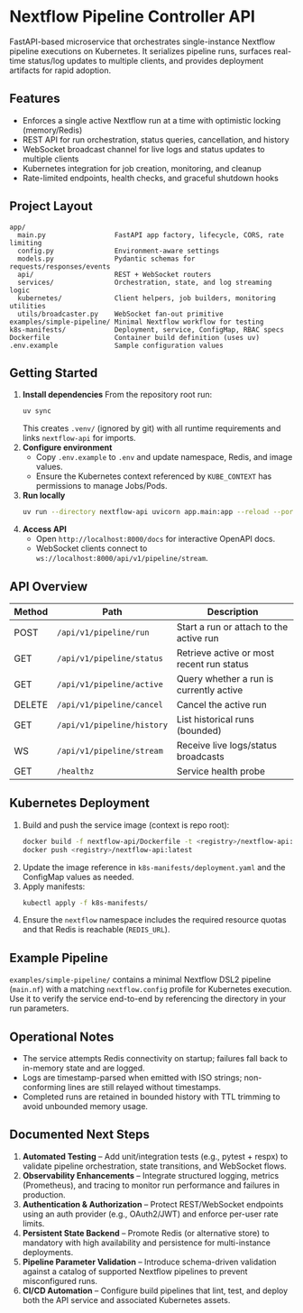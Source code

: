 # Nextflow Pipeline Controller API

FastAPI-based microservice that orchestrates single-instance Nextflow pipeline executions on Kubernetes. It serializes pipeline runs, surfaces real-time status/log updates to multiple clients, and provides deployment artifacts for rapid adoption.

## Features
- Enforces a single active Nextflow run at a time with optimistic locking (memory/Redis)
- REST API for run orchestration, status queries, cancellation, and history
- WebSocket broadcast channel for live logs and status updates to multiple clients
- Kubernetes integration for job creation, monitoring, and cleanup
- Rate-limited endpoints, health checks, and graceful shutdown hooks

## Project Layout
```
app/
  main.py                 FastAPI app factory, lifecycle, CORS, rate limiting
  config.py               Environment-aware settings
  models.py               Pydantic schemas for requests/responses/events
  api/                    REST + WebSocket routers
  services/               Orchestration, state, and log streaming logic
  kubernetes/             Client helpers, job builders, monitoring utilities
  utils/broadcaster.py    WebSocket fan-out primitive
examples/simple-pipeline/ Minimal Nextflow workflow for testing
k8s-manifests/            Deployment, service, ConfigMap, RBAC specs
Dockerfile                Container build definition (uses uv)
.env.example              Sample configuration values
```

## Getting Started
1. **Install dependencies**
   From the repository root run:
   ```bash
   uv sync
   ```
   This creates `.venv/` (ignored by git) with all runtime requirements and links `nextflow-api` for imports.
2. **Configure environment**
   - Copy `.env.example` to `.env` and update namespace, Redis, and image values.
   - Ensure the Kubernetes context referenced by `KUBE_CONTEXT` has permissions to manage Jobs/Pods.
3. **Run locally**
   ```bash
   uv run --directory nextflow-api uvicorn app.main:app --reload --port 8000
   ```
4. **Access API**
   - Open `http://localhost:8000/docs` for interactive OpenAPI docs.
   - WebSocket clients connect to `ws://localhost:8000/api/v1/pipeline/stream`.

## API Overview
| Method | Path                         | Description |
| ------ | ---------------------------- | ----------- |
| POST   | `/api/v1/pipeline/run`       | Start a run or attach to the active run |
| GET    | `/api/v1/pipeline/status`    | Retrieve active or most recent run status |
| GET    | `/api/v1/pipeline/active`    | Query whether a run is currently active |
| DELETE | `/api/v1/pipeline/cancel`    | Cancel the active run |
| GET    | `/api/v1/pipeline/history`   | List historical runs (bounded) |
| WS     | `/api/v1/pipeline/stream`    | Receive live logs/status broadcasts |
| GET    | `/healthz`                   | Service health probe |

## Kubernetes Deployment
1. Build and push the service image (context is repo root):
   ```bash
   docker build -f nextflow-api/Dockerfile -t <registry>/nextflow-api:latest .
   docker push <registry>/nextflow-api:latest
   ```
2. Update the image reference in `k8s-manifests/deployment.yaml` and the ConfigMap values as needed.
3. Apply manifests:
   ```bash
   kubectl apply -f k8s-manifests/
   ```
4. Ensure the `nextflow` namespace includes the required resource quotas and that Redis is reachable (`REDIS_URL`).

## Example Pipeline
`examples/simple-pipeline/` contains a minimal Nextflow DSL2 pipeline (`main.nf`) with a matching `nextflow.config` profile for Kubernetes execution. Use it to verify the service end-to-end by referencing the directory in your run parameters.

## Operational Notes
- The service attempts Redis connectivity on startup; failures fall back to in-memory state and are logged.
- Logs are timestamp-parsed when emitted with ISO strings; non-conforming lines are still relayed without timestamps.
- Completed runs are retained in bounded history with TTL trimming to avoid unbounded memory usage.

## Documented Next Steps
1. **Automated Testing** – Add unit/integration tests (e.g., pytest + respx) to validate pipeline orchestration, state transitions, and WebSocket flows.
2. **Observability Enhancements** – Integrate structured logging, metrics (Prometheus), and tracing to monitor run performance and failures in production.
3. **Authentication & Authorization** – Protect REST/WebSocket endpoints using an auth provider (e.g., OAuth2/JWT) and enforce per-user rate limits.
4. **Persistent State Backend** – Promote Redis (or alternative store) to mandatory with high availability and persistence for multi-instance deployments.
5. **Pipeline Parameter Validation** – Introduce schema-driven validation against a catalog of supported Nextflow pipelines to prevent misconfigured runs.
6. **CI/CD Automation** – Configure build pipelines that lint, test, and deploy both the API service and associated Kubernetes assets.
